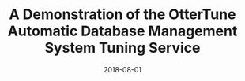 ---
title: "A Demonstration of the OtterTune Automatic Database Management System Tuning Service"
collection: publications
permalink: /publication/2018-08-01-zhang18-vldb
date: 2018-08-01
authors: 'Bohan Zhang, Dana Van Aken, Justin Wang, Tao Dai, Shuli Jiang, Jacky Lao, Siyuan Sheng, Andrew Pavlo, Geoffrey J. Gordon'
venue: 'Proceedings of the VLDB Endowment'
paperurl: 'http://danavanaken.com/files/zhang18-vldb.pdf'
citation: 'Bohan Zhang, Dana Van Aken, Justin Wang, Tao Dai, Shuli Jiang, Jacky Lao, Siyuan Sheng, Andrew Pavlo, Geoffrey J. Gordon. <i>Proceedings of the VLDB Endowment</i>, 2018.'
---